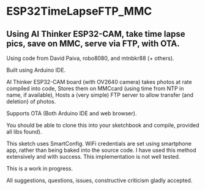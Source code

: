# ESP32TimeLapseFTP_MMC
## Using AI Thinker ESP32-CAM, take time lapse pics, save on MMC, serve via FTP, with OTA.

Using code from David Paiva, robo8080, and mtnbkr88 (+ others).

Built using Arduino IDE.

AI Thinker ESP32-CAM board (with OV2640 camera) takes photos at rate compiled into code,
Stores them on MMCcard (using time from NTP in name, if available),
Hosts a (very simple) FTP server to allow transfer (and deletion) of photos.

Supports OTA (Both Arduino IDE and web browser).

You should be able to clone this into your sketchbook and compile, provided all libs found).

This sketch uses SmartConfig. WiFi credentials are set using smartphone app, 
rather than being baked into the source code. I have used this method extensively and
with success. This implementation is not well tested.

This is a work in progress.

All suggestions, questions, issues, constructive criticism gladly accepted.
